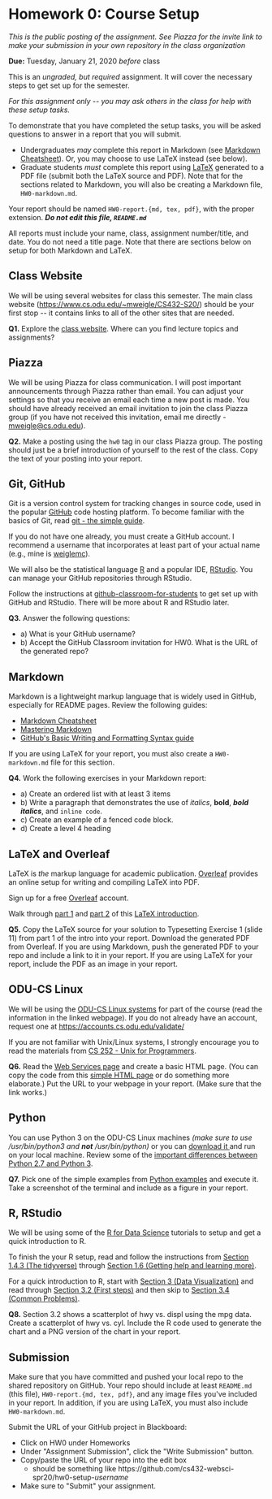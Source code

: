 # Homework 0: Course Setup

*This is the public posting of the assignment. See Piazza for the invite link to make your submission in your own repository in the class organization*

**Due:** Tuesday, January 21, 2020 *before* class 

This is an *ungraded, but required* assignment. It will cover the necessary steps to get set up for the semester.

*For this assignment only -- you may ask others in the class for help with these setup tasks.*

To demonstrate that you have completed the setup tasks, you will be asked questions to answer in a report that you will submit.  
* Undergraduates *may* complete this report in Markdown (see [Markdown Cheatsheet](https://github.com/adam-p/markdown-here/wiki/Markdown-Cheatsheet)). Or, you may choose to use LaTeX instead (see below).
* Graduate students *must* complete this report using [LaTeX](https://www.latex-project.org) generated to a PDF file (submit both the LaTeX source and PDF). Note that for the sections related to Markdown, you will also be creating a Markdown file, `HW0-markdown.md`.

Your report should be named `HW0-report.{md, tex, pdf}`, with the proper extension.  ***Do not edit this file, `README.md`***

All reports must include your name, class, assignment number/title, and date.  You do not need a title page.  Note that there are sections below on setup for both Markdown and LaTeX.

## Class Website

We will be using several websites for class this semester. The main class website (https://www.cs.odu.edu/~mweigle/CS432-S20/) should be your first stop -- it contains links to all of the other sites that are needed.

**Q1.** Explore the [class website](https://www.cs.odu.edu/~mweigle/CS432-S20/). Where can you find lecture topics and assignments?

## Piazza

We will be using Piazza for class communication. I will post important announcements through Piazza rather than email. You can adjust your settings so that you receive an email each time a new post is made. You should have already received an email invitation to join the class Piazza group (if you have not received this invitation, email me directly - mweigle@cs.odu.edu). 

**Q2.** Make a posting using the `hw0` tag in our class Piazza group. The posting should just be a brief introduction of yourself to the rest of the class. Copy the text of your posting into your report.

## Git, GitHub

Git is a version control system for tracking changes in source code, used in the popular [GitHub](https://github.com) code hosting platform.  To become familiar with the basics of Git, read [git - the simple guide](https://rogerdudler.github.io/git-guide/).

If you do not have one already, you must create a GitHub account.  I recommend a username that incorporates at least part of your actual name (e.g., mine is [weiglemc](https://github.com/weiglemc)).

We will also be the statistical language [R](https://www.r-project.org) and a popular IDE, [RStudio](https://www.rstudio.com).  You can manage your GitHub repositories through RStudio.  

Follow the instructions at [github-classroom-for-students](https://github.com/cs432-websci-master/github-classroom-for-students/blob/master/README.md) to get set up with GitHub and RStudio.  There will be more about R and RStudio later.

**Q3.** Answer the following questions:
* a) What is your GitHub username?
* b) Accept the GitHub Classroom invitation for HW0.  What is the URL of the generated repo?

## Markdown

Markdown is a lightweight markup language that is widely used in GitHub, especially for README pages.  Review the following guides:
* [Markdown Cheatsheet](https://github.com/adam-p/markdown-here/wiki/Markdown-Cheatsheet)
* [Mastering Markdown](https://guides.github.com/features/mastering-markdown/)
* [GitHub's Basic Writing and Formatting Syntax guide](https://help.github.com/en/github/writing-on-github/basic-writing-and-formatting-syntax)

If you are using LaTeX for your report, you must also create a `HW0-markdown.md` file for this section. 

**Q4.** Work the following exercises in your Markdown report:
* a) Create an ordered list with at least 3 items
* b) Write a paragraph that demonstrates the use of *italics*, **bold**, ***bold italics***, and `inline code`.
* c) Create an example of a fenced code block.
* d) Create a level 4 heading

## LaTeX and Overleaf

LaTeX is *the* markup language for academic publication. [Overleaf](https://overleaf.com) provides an online setup for writing and compiling LaTeX into PDF.  

Sign up for a free [Overleaf](https://overleaf.com) account.

Walk through [part 1](https://www.overleaf.com/learn/latex/Free_online_introduction_to_LaTeX_(part_1)) and [part 2](https://www.overleaf.com/learn/latex/Free_online_introduction_to_LaTeX_(part_2)) of this [LaTeX introduction](https://www.overleaf.com/learn/latex/Free_online_introduction_to_LaTeX_(part_1)). 

**Q5.** Copy the LaTeX source for your solution to Typesetting Exercise 1 (slide 11) from part 1 of the intro into your report.  Download the generated PDF from Overleaf.  If you are using Markdown, push the generated PDF to your repo and include a link to it in your report. If you are using LaTeX for your report, include the PDF as an image in your report.

## ODU-CS Linux

We will be using the [ODU-CS Linux systems](https://systems.cs.odu.edu/Unix_and_Linux_Services) for part of the course (read the information in the linked webpage). If you do not already have an account, request one at https://accounts.cs.odu.edu/validate/

If you are not familiar with Unix/Linux systems, I strongly encourage you to read the materials from [CS 252 - Unix for Programmers](https://www.cs.odu.edu/~zeil/cs252/latest/Directory/outline/index.html). 

**Q6.** Read the [Web Services page](https://systems.cs.odu.edu/Web_Services) and create a basic HTML page. (You can copy the code from this [simple HTML page](https://www.w3schools.com/html/tryit.asp?filename=tryhtml_basic_document) or do something more elaborate.)  Put the URL to your webpage in your report. (Make sure that the link works.)

## Python

You can use Python 3 on the ODU-CS Linux machines *(make sure to use /usr/bin/python3 and **not** /usr/bin/python)* or you can [download it ](https://www.python.org/downloads/) and run on your local machine.  Review some of the [important differences between Python 2.7 and Python 3](https://www.geeksforgeeks.org/important-differences-between-python-2-x-and-python-3-x-with-examples/).

**Q7.** Pick one of the simple examples from [Python examples](https://www.w3schools.com/python/python_examples.asp) and execute it. Take a screenshot of the terminal and include as a figure in your report.

## R, RStudio

We will be using some of the [R for Data Science](https://r4ds.had.co.nz) tutorials to setup and get a quick introduction to R. 

To finish the your R setup, read and follow the instructions from [Section 1.4.3 (The tidyverse)](https://r4ds.had.co.nz/introduction.html#the-tidyverse) through [Section 1.6 (Getting help and learning more)](https://r4ds.had.co.nz/introduction.html#getting-help-and-learning-more). 

For a quick introduction to R, start with [Section 3 (Data Visualization)](https://r4ds.had.co.nz/data-visualisation.html) and read through [Section 3.2 (First steps)](https://r4ds.had.co.nz/data-visualisation.html#first-steps) and then skip to [Section 3.4 (Common Problems)](https://r4ds.had.co.nz/data-visualisation.html#common-problems). 

**Q8.** Section 3.2 shows a scatterplot of hwy vs. displ using the mpg data.  Create a scatterplot of hwy vs. cyl.  Include the R code used to generate the chart and a PNG version of the chart in your report.

## Submission

Make sure that you have committed and pushed your local repo to the shared repository on GitHub.  Your repo should include at least `README.md` (this file), `HW0-report.{md, tex, pdf}`, and any image files you've included in your report. In addition, if you are using LaTeX, you must also include `HW0-markdown.md`.

Submit the URL of your GitHub project in Blackboard:

* Click on HW0 under Homeworks
* Under "Assignment Submission", click the "Write Submission" button.
* Copy/paste the URL of your repo into the edit box
  * should be something like https<nolink>://github.com/cs432-websci-spr20/hw0-setup-*username*
* Make sure to "Submit" your assignment.
